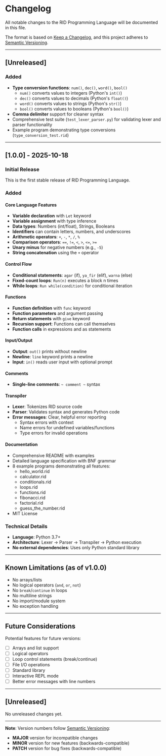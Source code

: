 # Changelog

All notable changes to the RID Programming Language will be documented in this file.

The format is based on [Keep a Changelog](https://keepachangelog.com/en/1.0.0/),
and this project adheres to [Semantic Versioning](https://semver.org/spec/v2.0.0.html).

---

## [Unreleased]

### Added
- **Type conversion functions**: `num()`, `dec()`, `word()`, `bool()`
  - `num()` converts values to integers (Python's `int()`)
  - `dec()` converts values to decimals (Python's `float()`)
  - `word()` converts values to strings (Python's `str()`)
  - `bool()` converts values to booleans (Python's `bool()`)
- **Comma delimiter** support for cleaner syntax
- Comprehensive test suite (`test_lexer_parser.py`) for validating lexer and parser functionality
- Example program demonstrating type conversions (`type_conversion_test.rid`)

---

## [1.0.0] - 2025-10-18

### Initial Release

This is the first stable release of RID Programming Language.

### Added

#### Core Language Features
- **Variable declaration** with `Let` keyword
- **Variable assignment** with type inference
- **Data types**: Numbers (int/float), Strings, Booleans
- **Identifiers** can contain letters, numbers, and underscores
- **Arithmetic operators**: `+`, `-`, `*`, `/`, `%`
- **Comparison operators**: `==`, `!=`, `<`, `>`, `<=`, `>=`
- **Unary minus** for negative numbers (e.g., `-5`)
- **String concatenation** using the `+` operator

#### Control Flow
- **Conditional statements**: `agar` (if), `ya_fir` (elif), `warna` (else)
- **Fixed-count loops**: `Run(n)` executes a block n times
- **While loops**: `Run while(condition)` for conditional iteration

#### Functions
- **Function definition** with `func` keyword
- **Function parameters** and argument passing
- **Return statements** with `give` keyword
- **Recursion support**: Functions can call themselves
- **Function calls** in expressions and as statements

#### Input/Output
- **Output**: `out()` prints without newline
- **Newline**: `line` keyword prints a newline
- **Input**: `in()` reads user input with optional prompt

#### Comments
- **Single-line comments**: `~ comment ~` syntax

#### Transpiler
- **Lexer**: Tokenizes RID source code
- **Parser**: Validates syntax and generates Python code
- **Error messages**: Clear, helpful error reporting
  - Syntax errors with context
  - Name errors for undefined variables/functions
  - Type errors for invalid operations

#### Documentation
- Comprehensive README with examples
- Detailed language specification with BNF grammar
- 8 example programs demonstrating all features:
  - hello_world.rid
  - calculator.rid
  - conditionals.rid
  - loops.rid
  - functions.rid
  - fibonacci.rid
  - factorial.rid
  - guess_the_number.rid
- MIT License

### Technical Details

- **Language**: Python 3.7+
- **Architecture**: Lexer → Parser → Transpiler → Python execution
- **No external dependencies**: Uses only Python standard library

---

## Known Limitations (as of v1.0.0)

- No arrays/lists
- No logical operators (`and`, `or`, `not`)
- No `break`/`continue` in loops
- No multiline strings
- No import/module system
- No exception handling

---

## Future Considerations

Potential features for future versions:
- [ ] Arrays and list support
- [ ] Logical operators
- [ ] Loop control statements (break/continue)
- [ ] File I/O operations
- [ ] Standard library
- [ ] Interactive REPL mode
- [ ] Better error messages with line numbers

---

## [Unreleased]

No unreleased changes yet.

---

**Note**: Version numbers follow [Semantic Versioning](https://semver.org/):
- **MAJOR** version for incompatible changes
- **MINOR** version for new features (backwards-compatible)
- **PATCH** version for bug fixes (backwards-compatible)